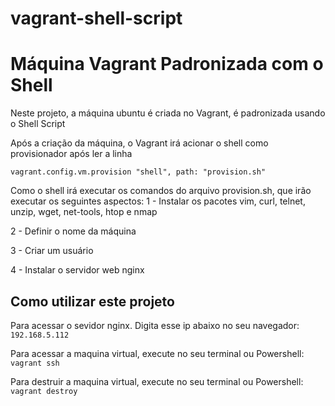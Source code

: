 ﻿# vagrant-shell-script
# Máquina Vagrant Padronizada com o Shell 

Neste projeto, a máquina ubuntu é criada no Vagrant, é padronizada usando o Shell Script

Após a criação da máquina, o Vagrant irá acionar o shell como provisionador após ler a linha

`vagrant.config.vm.provision "shell", path: "provision.sh"`

Como o shell irá executar os comandos do arquivo provision.sh, que irão executar os seguintes aspectos:
1 - Instalar os pacotes vim, curl, telnet, unzip, wget, net-tools, htop e nmap

2 - Definir o nome da máquina

3 - Criar um usuário

4 - Instalar o servidor web nginx

## Como utilizar este projeto

Para acessar o sevidor nginx. 
Digita esse ip abaixo no seu navegador:
`192.168.5.112`

Para acessar a maquina virtual, execute no seu terminal ou Powershell: 
`vagrant ssh`

Para destruir a maquina virtual, execute no seu terminal ou Powershell: 
`vagrant destroy`
